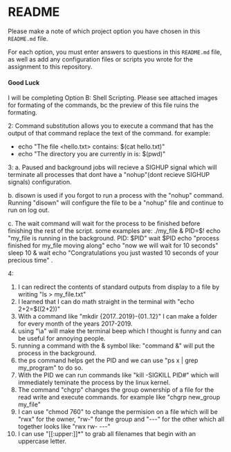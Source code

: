 # README
Please make a note of which project option you have chosen in this `README.md` file.

For each option, you must enter answers to questions in this `README.md` file,
as well as add any configuration files or scripts you wrote for the assignment to this repository. 

#### Good Luck

I will be completing Option B: Shell Scripting. Please see attached images for formating of the commands, bc the preview of this file ruins the formating.

2: Command substitution allows you to execute a command that has the output of that command replace the text of the command. for example:
- echo "The file <hello.txt> contains: $(cat hello.txt)"
- echo "The directory you are currently in is: $(pwd)"

3:
a. Paused and background jobs will recieve a SIGHUP signal which will terminate all processes that dont have a "nohup"(dont recieve SIGHUP signals) configuration.

b. disown is used if you forgot to run a process with the "nohup" command. Running "disown" will configure the file to be a "nohup" file and continue to run on log out.

c. The wait command will wait for the process to be finished before finishing the rest of the script. some examples are:
    ./my_file &
    PID=$!
    echo "my_file is running in the background. PID:
    $PID"
    wait $PID
    echo "process finished for my_file moving along"
 echo "now we will wait for 10 seconds"
    sleep 10 &
    wait
    echo "Congratulations you just wasted 10 seconds of your precious time"
.


4:
1. I can redirect the contents of standard outputs from display to a file by writing "ls > my_file.txt"
2. I learned that I can do math straight in the terminal with "echo 2+2=$((2+2))"
3. With a command like "mkdir {2017..2019}-{01..12}" I can make a folder for every month of the years 2017-2019.
4. using "\a" will make the terminal beep which I thought is funny and can be useful for annoying people.
5. running a command with the & symbol like: "command &" will put the process in the background.
6. the ps command helps get the PID and we can use "ps x | grep my_program" to do so.
7. With the PID we can run commands like "kill -SIGKILL PID#" which will immediately teminate the process by the linux kernel.
8. The command "chgrp" changes the group ownership of a file for the read write and execute commands. for example like "chgrp new_group my_file"
9. I can use "chmod 760" to change the permision on a file which will be "rwx" for the owner, "rw-" for the group and "---" for the other which all together looks like "rwx rw- ---"
10. I can use "[[:upper:]]*" to grab all filenames that begin with an uppercase letter.